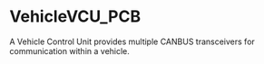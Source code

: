 # VehicleVCU_PCB
A Vehicle Control Unit provides multiple CANBUS transceivers for communication within a vehicle.
